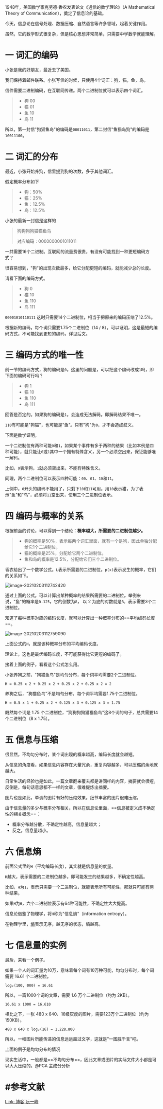 1948年，美国数学家克劳德·香农发表论文《通信的数学理论》（A Mathematical Theory of Communication），奠定了信息论的基础。

今天，信息论在信号处理、数据压缩、自然语言等许多领域，起着关键作用。

虽然，它的数学形式很复杂，但是核心思想非常简单，只需要中学数学就能理解。



# 一 词汇的编码

小张是我的好朋友，最近去了美国。

我们保持着邮件联系。小张写信的时候，只使用4个词汇：狗，猫，鱼，鸟。



信件需要二进制编码，在互联网传递。两个二进制位就可以表示四个词汇。

> - 狗 00
> - 猫 01
> - 鱼 10
> - 鸟 11

所以，第一封信"狗猫鱼鸟"的编码是`00011011`，第二封信"鱼猫鸟狗"的编码是`10011100`。



# 二 词汇的分布

最近，小张开始养狗，信里提到狗的次数，多于其他词汇。

假定概率分布如下

> - 狗：50%
> - 猫：25%
> - 鱼：12.5%
> - 鸟：12.5%



小张的最新一封信是这样的

> 狗狗狗狗猫猫鱼鸟
>
> 对应编码：0000000001011011

一共需要16个二进制。互联网的流量费很贵，有没有可能找到一种更短编码方式？



很容易想到，"狗"的出现次数最多，给它分配更短的编码，就能减少总的长度。

请看下面的编码方式。

> - 狗 0
> - 猫 10
> - 鱼 110
> - 鸟 111

`00001010110111` 这时只需要14个二进制位，相当于把原来的编码压缩了12.5%。

根据新的编码，每个词只需要1.75个二进制位（14 / 8）。可以证明，这是最短的编码方式，不可能找到更短的编码，详见后文。



# 三 编码方式的唯一性

前一节的编码方式，狗的编码是`0`，这里的问题是，可以把这个编码改成`1`吗，即下面的编码可行吗？

> - 狗 1
> - 猫 10
> - 鱼 110
> - 鸟 111

回答是否定的。如果狗的编码是`1`，会造成无法解码，即解码结果不唯一。

`110`有可能是"狗猫"，也可能是"鱼"。只有"狗"为`0`，才不会造成歧义。



下面是数学证明。

一个二进制位有两种可能`0`和`1`，如果某个事件有多于两种的结果（比如本例是四种可能），就只能让`0`或`1`其中一个拥有特殊含义，另一个必须空出来，保证能够唯一解码。

比如，`0`表示狗，`1`就必须空出来，不能有特殊含义。



同理，两个二进制位可以表示四种可能：`00`、`01`、`10`和`11`。

上例中，`0`开头的编码不能用了，只剩下`10`和`11`可用，用`10`表示猫，为了表示"鱼"和"鸟"，必须将`11`空出来，使用三个二进制位表示。





# 四 编码与概率的关系

根据前面的讨论，可以得到一个结论：**概率越大，所需要的二进制位越少。**

> - 狗的概率是50%，表示每两个词汇里面，就有一个是狗，因此单独分配给它1个二进制位。
> - 猫的概率是25%，分配给它两个二进制位。
> - 鱼和鸟的概率是12.5%，分配给它们三个二进制位。



香农给出了一个数学公式。`L`表示所需要的二进制位，`p(x)`表示发生的概率，它们的关系如下。

![image-20210203112742420](https://cdn.jsdelivr.net/gh/DaiDuncan/PicUploader/img/20210203112742.png)

通过上面的公式，可以计算出某种概率的结果所需要的二进制位。举例来说，"鱼"的概率是`0.125`，它的倒数为`8`， 以 2 为底的对数就是`3`，表示需要3个二进制位。

知道了每种概率对应的编码长度，就可以计算出一种概率分布的==平均编码长度==。

![image-20210203112759090](https://cdn.jsdelivr.net/gh/DaiDuncan/PicUploader/img/20210203112759.png)

上面公式的`H`，就是该种概率分布的平均编码长度。

理论上，这也是最优编码长度，不可能获得比它更短的编码了。



接着上面的例子，看看这个公式怎么用。

小张养狗之前，"狗猫鱼鸟"是均匀分布，每个词平均需要2个二进制位。

`H = 0.25 x 2 + 0.25 x 2 + 0.25 x 2 + 0.25 x 2 = 2`

养狗之后，"狗猫鱼鸟"不是均匀分布，每个词平均需要1.75个二进制位。

`H = 0.5 x 1 + 0.25 x 2 + 0.125 x 3 + 0.125 x 3 = 1.75`

既然每个词是 1.75 个二进制位，"狗狗狗狗猫猫鱼鸟"这8个词的句子，总共需要14个二进制位（8 x 1.75）。





# 五 信息与压缩

很显然，不均匀分布时，某个词出现的概率越高，编码长度就会越短。



从信息的角度看，如果信息内容存在大量冗余，重复内容越多，可以压缩的余地就越大。

日常生活的经验也是如此，一篇文章翻来覆去都是讲同样的内容，摘要就会很短。反倒是，每句话意思都不一样的文章，很难提炼出摘要。



图片也是如此，单调的图片有好的压缩效果，细节丰富的图片很难压缩。

由于信息量的多少与概率分布相关，所以在信息论里面，==信息被定义成不确定性的相关概念==：

- 概率分布越分散，不确定性越高，信息量越大；
- 反之，信息量越小。



# 六 信息熵

前面公式里的`H`（平均编码长度），其实就是信息量的度量。

`H`越大，表示需要的二进制位越多，即可能发生的结果越多，不确定性越高。



比如，`H`为`1`，表示只需要一个二进制位，就能表示所有可能性，那就只可能有两种结果。

如果`H`为`6`，六个二进制位表示有64种可能性，不确定性大大提高。



信息论借鉴了物理学，将`H`称为"信息熵"（information entropy）。

在物理学里，[熵](http://www.ruanyifeng.com/blog/2013/04/entropy.html)表示无序，越无序的状态，熵越高。





# 七 信息量的实例

最后，来看一个例子。

如果一个人的词汇量为10万，意味着每个词有10万种可能，均匀分布时，每个词需要 16.61 个二进制位。

`log₂(100, 000) = 16.61`



所以，一篇1000个词的文章，需要 1.6 万个二进制位（约为 2KB）。

`16.61 x 1000 = 16,610`



相比之下，一张 480 x 640、16级灰度的图片，需要123万个二进制位（约为 150KB）。

`480 x 640 x log₂(16) = 1,228,800`



所以，一幅图片所能传递的信息远远超过文字，这就是"一图胜千言"吧。

上面的例子是均匀分布的情况



现实生活中，一般都是==不均匀分布==，因此文章或图片的实际文件大小都是可以大大压缩的。@PCA 主成分分析



# #参考文献

[Link: 博客|阮一峰](http://www.ruanyifeng.com/blog/2019/08/information-theory.html)